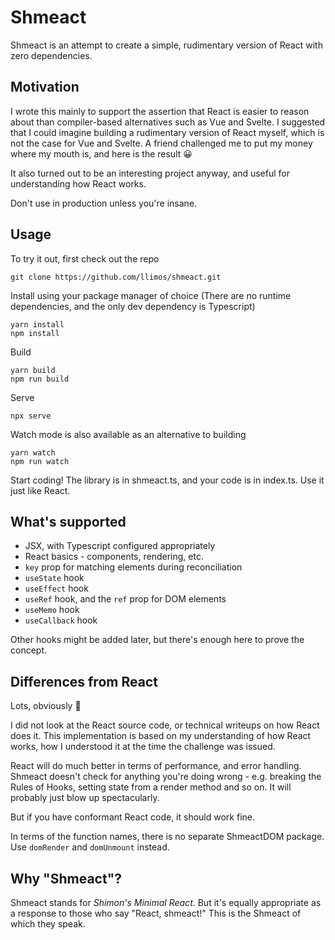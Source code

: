 # Shmeact
Shmeact is an attempt to create a simple, rudimentary version of React with zero dependencies.

## Motivation
I wrote this mainly to support the assertion that React is easier to reason about than compiler-based alternatives such as Vue and Svelte. I suggested that I could imagine building a rudimentary version of React myself, which is not the case for Vue and Svelte. A friend challenged me to put my money where my mouth is, and here is the result 😀

It also turned out to be an interesting project anyway, and useful for understanding how React works.

Don't use in production unless you're insane.

## Usage
To try it out, first check out the repo

    git clone https://github.com/llimos/shmeact.git
Install using your package manager of choice (There are no runtime dependencies, and the only dev dependency is Typescript)

    yarn install
    npm install
Build

    yarn build
    npm run build
Serve

    npx serve
Watch mode is also available as an alternative to building

    yarn watch
    npm run watch

Start coding! The library is in shmeact.ts, and your code is in index.ts. Use it just like React.

## What's supported
* JSX, with Typescript configured appropriately
* React basics - components, rendering, etc.
* `key` prop for matching elements during reconciliation
* `useState` hook
* `useEffect` hook
* `useRef` hook, and the `ref` prop for DOM elements
* `useMemo` hook
* `useCallback` hook

Other hooks might be added later, but there's enough here to prove the concept.

## Differences from React
Lots, obviously 🙂

I did not look at the React source code, or technical writeups on how React does it. This implementation is based on my understanding of how React works, how I understood it at the time the challenge was issued.

React will do much better in terms of performance, and error handling.
Shmeact doesn't check for anything you're doing wrong - e.g. breaking the Rules of Hooks, setting state from a render method and so on.
It will probably just blow up spectacularly.

But if you have conformant React code, it should work fine.

In terms of the function names, there is no separate ShmeactDOM package. Use `domRender` and `domUnmount` instead.

## Why "Shmeact"?
Shmeact stands for *Shimon's Minimal React*. But it's equally appropriate as a response to those who say "React, shmeact!" This is the Shmeact of which they speak.

